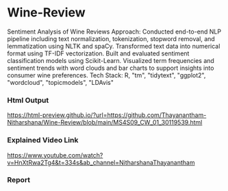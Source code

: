 # Wine-Review
Sentiment Analysis of Wine Reviews
Approach: Conducted end-to-end NLP pipeline including text normalization, tokenization, stopword removal, and
lemmatization using NLTK and spaCy. Transformed text data into numerical format using TF-IDF vectorization. Built and
evaluated sentiment classification models using Scikit-Learn. Visualized term frequencies and sentiment trends with
word clouds and bar charts to support insights into consumer wine preferences.
Tech Stack: R, "tm", "tidytext", "ggplot2", "wordcloud", "topicmodels", "LDAvis"

### Html Output
https://html-preview.github.io/?url=https://github.com/Thayanantham-Nitharshana/Wine-Review/blob/main/MS4S09_CW_01_30119539.html

### Explained Video Link
https://www.youtube.com/watch?v=HnXtRwa2Tg4&t=334s&ab_channel=NitharshanaThayanantham

### Report 
